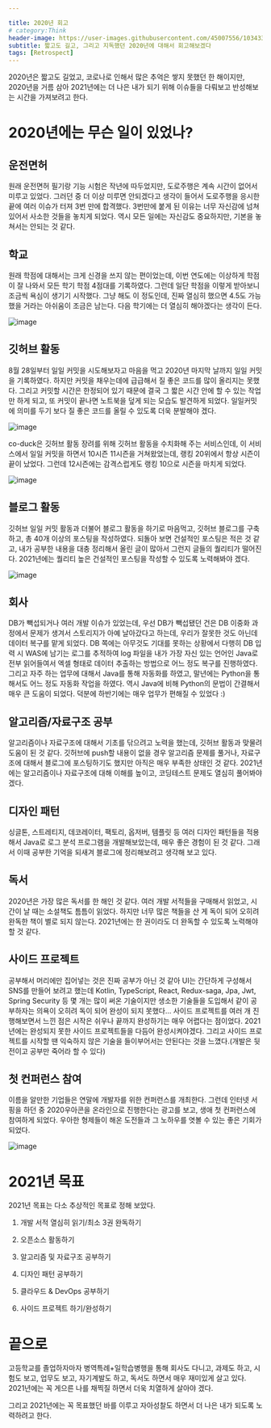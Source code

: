 ```yaml
---

title: 2020년 회고
# category:Think
header-image: https://user-images.githubusercontent.com/45007556/103433965-62d87100-4c3d-11eb-9f09-c19d95fccfa4.png
subtitle: 짧고도 길고, 그리고 지독했던 2020년에 대해서 회고해보겠다
tags: [Retrospect]
---
```

2020년은 짧고도 길었고, 코로나로 인해서 많은 추억은 쌓지 못했던 한 해이지만, 2020년을 거름 삼아 2021년에는 더 나은 내가 되기 위해 이슈들을 다뤄보고 반성해보는 시간을 가져보려고 한다.

# 2020년에는 무슨 일이 있었나?

## 운전면허

원래 운전면허 필기랑 기능 시험은 작년에 따두었지만, 도로주행은 계속 시간이 없어서 미루고 있었다. 그러던 중 더 이상 미루면 안되겠다고 생각이 들어서 도로주행을 응시한 끝에 여러 이슈가 터져 3번 만에 합격했다. 3번만에 붙게 된 이유는 너무 자신감에 넘쳐 있어서 사소한 것들을 놓치게 되었다. 역시 모든 일에는 자신감도 중요하지만, 기본을 놓쳐서는 안되는 것 같다.

## 학교

원래 학점에 대해서는 크게 신경을 쓰지 않는 편이었는데, 이번 연도에는 이상하게 학점이 잘 나와서 모든 학기 학점 4점대를 기록하였다. 그런데 일단 학점을 이렇게 받아보니 조금씩 욕심이 생기기 시작했다. 그냥 해도 이 정도인데, 진짜 열심히 했으면 4.5도 가능했을 거라는 아쉬움이 조금은 남는다. 다음 학기에는 더 열심히 해야겠다는 생각이 든다.

![image](https://user-images.githubusercontent.com/45007556/103433978-a8953980-4c3d-11eb-9625-20358e4d7a82.png)


## 깃허브 활동

8월 28일부터 일일 커밋을 시도해보자고 마음을 먹고 2020년 마지막 날까지 일일 커밋을 기록하였다. 하지만 커밋을 채우는데에 급급해서 질 좋은 코드를 많이 올리지는 못했다. 그리고 커밋할 시간은 한정되어 있기 때문에 결국 그 짧은 시간 안에 할 수 있는 작업만 하게 되고, 또 커밋이 끝나면 노트북을 덮게 되는 모습도 발견하게 되었다. 일일커밋에 의미를 두기 보다 질 좋은 코드를 올릴 수 있도록 더욱 분발해야 겠다.

![image](https://user-images.githubusercontent.com/45007556/103433980-b054de00-4c3d-11eb-99ab-2221e7fafb38.png)


co-duck은 깃허브 활동 장려를 위해 깃허브 활동을 수치화해 주는 서비스인데, 이 서비스에서 일일 커밋을 하면서 10시즌 11시즌을 거쳐왔었는데, 랭킹 20위에서 항상 시즌이 끝이 났었다. 그런데 12시즌에는 감격스럽게도 랭킹 10으로 시즌을 마치게 되었다.

![image](https://user-images.githubusercontent.com/45007556/103433983-b6e35580-4c3d-11eb-87cd-9d27ca4ac1f0.png)


## 블로그 활동

깃허브 일일 커밋 활동과 더불어 블로그 활동을 하기로 마음먹고, 깃허브 블로그를 구축하고, 총 40개 이상의 포스팅을 작성하였다. 되돌아 보면 건설적인 포스팅은 적은 것 같고, 내가 공부한 내용을 대충 정리해서 올린 글이 많아서 그런지 글들의 퀄리티가 떨어진다. 2021년에는 퀄리티 높은 건설적인 포스팅을 작성할 수 있도록 노력해봐야 겠다.

![image](https://user-images.githubusercontent.com/45007556/103433989-ce224300-4c3d-11eb-8be5-1eda14de0576.png)


## 회사

DB가 빽섭되거나 여러 개발 이슈가 있었는데, 우선 DB가 빽섭됐던 건은 DB 이중화 과정에서 문제가 생겨서 스토리지가 아예 날아갔다고 하는데, 우리가 잘못한 것도 아닌데 데이터 복구를 맡게 되었다. DB 쪽에는 아무것도 기대를 못하는 상황에서 다행히 DB 입력 시 WAS에 남기는 로그를 추적하여 log 파일을 내가 가장 자신 있는 언어인 Java로 전부 읽어들여서 엑셀 형태로 데이터 추출하는 방법으로 어느 정도 복구를 진행하였다. 그리고 자주 하는 업무에 대해서 Java를 통해 자동화를 하였고, 말년에는 Python을 통해서도 어느 정도 자동화 작업을 하였다. 역시 Java에 비해 Python의 문법이 간결해서 매우 큰 도움이 되었다. 덕분에 하반기에는 매우 업무가 편해질 수 있었다 :)

## 알고리즘/자료구조 공부

알고리즘이나 자료구조에 대해서 기초를 닦으려고 노력을 했는데, 깃허브 활동과 맞물려 도움이 된 것 같다. 깃허브에 push할 내용이 없을 경우 알고리즘 문제를 풀거나, 자료구조에 대해서 블로그에 포스팅하기도 했지만 아직은 매우 부족한 상태인 것 같다. 2021년에는 알고리즘이나 자료구조에 대해 이해를 높이고, 코딩테스트 문제도 열심히 풀어봐야 겠다. 

## 디자인 패턴

싱글톤, 스트레티지, 데코레이터, 팩토리,  옵저버, 템플릿 등 여러 디자인 패턴들을 적용해서 Java로 로그 분석 프로그램을 개발해보았는데, 매우 좋은 경험이 된 것 같다. 그래서 이때 공부한 기억을 되새겨 블로그에 정리해보려고 생각해 보고 있다.

## 독서

2020년은 가장 많은 독서를 한 해인 것 같다. 여러 개발 서적들을 구매해서 읽었고, 시간이 날 때는 소설책도 틈틈이 읽었다. 하지만 너무 많은 책들을 산 게 독이 되어 오히려 완독한 책이 별로 되지 않는다. 2021년에는 한 권이라도 더 완독할 수 있도록 노력해야 할 것 같다.

## 사이드 프로젝트

공부해서 머리에만 집어넣는 것은 진짜 공부가 아닌 것 같아 UI는 간단하게 구성해서 SNS를 만들어 보려고 했는데 Kotlin, TypeScript, React, Redux-saga, Jpa, Jwt, Spring Security 등 몇 개는 많이 써온 기술이지만 생소한 기술들을 도입해서 같이 공부하자는 의욕이 오히려 독이 되어 완성이 되지 못했다... 사이드 프로젝트를 여러 개 진행해보면서 느낀 점은 시작은 쉬우나 끝까지 완성하기는 매우 어렵다는 점이었다. 2021년에는 완성되지 못한 사이드 프로젝트들을 다듬어 완성시켜야겠다. 그리고 사이드 프로젝트를 시작할 땐 익숙하지 않은 기술을 들이부어서는 안된다는 것을 느꼈다.(개발은 뒷전이고 공부만 죽어라 할 수 있다)

## 첫 컨퍼런스 참여

이름을 알만한 기업들은 연말에 개발자를 위한 컨퍼런스를 개최한다. 그런데 인터넷 서핑을 하던 중 2020우아콘을 온라인으로 진행한다는 광고를 보고, 생애 첫 컨퍼런스에 참여하게 되었다. 우아한 형제들이 해온 도전들과 그 노하우를 엿볼 수 있는 좋은 기회가 되었다.

![image](https://user-images.githubusercontent.com/45007556/103433993-daa69b80-4c3d-11eb-98a8-b512fc654906.png)

# 2021년 목표
2021년 목표는 다소 추상적인 목표로 정해 보았다.

1. 개발 서적 열심히 읽기/최소 3권 완독하기

2. 오픈소스 활동하기

3. 알고리즘 및 자료구조 공부하기

4. 디자인 패턴 공부하기

5. 클라우드 & DevOps 공부하기

6. 사이드 프로젝트 하기/완성하기

# 끝으로

고등학교를 졸업하자마자 병역특례+일학습병행을 통해 회사도 다니고, 과제도 하고, 시험도 보고, 업무도 보고, 자기계발도 하고, 독서도 하면서 매우 재미있게 살고 있다. 2021년에는 꼭 게으른 나를 채찍질 하면서 더욱 치열하게 살아야 겠다.

그리고 2021년에는 꼭 목표했던 바를 이루고 자아성찰도 하면서 더 나은 내가 되도록 노력하려고 한다.